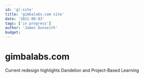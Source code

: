 ```yaml
---
id: 'gl-site'
title: 'gimbalabs.com site'
date: '2021-09-03'
tags: ['in progress']
author: 'James Dunseith'
budget:
---      
```


# gimbalabs.com

Current redesign highlights Dandelion and Project-Based Learning
